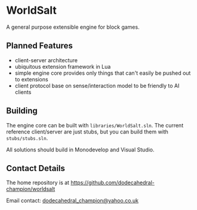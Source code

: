 # WorldSalt
A general purpose extensible engine for block games.

## Planned Features
* client-server architecture
* ubiquitous extension framework in Lua
* simple engine core provides only things that can't easily be pushed out to extensions
* client protocol base on sense/interaction model to be friendly to AI clients

## Building
The engine core can be built with `libraries/WorldSalt.sln`.
The current reference client/server are just stubs, but you can build them with `stubs/stubs.sln`.

All solutions should build in Monodevelop and Visual Studio.

## Contact Details
The home repository is at <https://github.com/dodecahedral-champion/worldsalt>

Email contact: dodecahedral_champion@yahoo.co.uk
